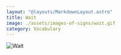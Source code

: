 ```yaml
---
layout: "@layouts/MarkdownLayout.astro"
title: Wait
image: ./assets/images-of-signs/wait.gif
category: Vocabulary
---
```


![Wait](@signs/wait.gif)
